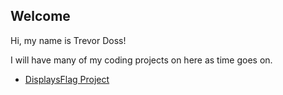 ## **Welcome**

Hi, my name is Trevor Doss! 

I will have many of my coding projects on here as time goes on.
  - [DisplaysFlag Project](https://github.com/TrevorDoss/coding-projects/blob/main/DisplaysFlag/src/DisplaysFlag.java)
 
